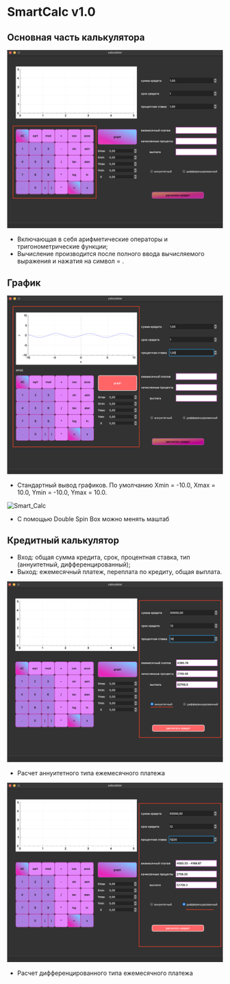 # SmartCalc v1.0  

## Основная часть калькулятора  

![Smart_Calc](../src/screenshot/basic_calc.png)  
- Включающая в себя арифметические операторы и тригонометрические функции;   
- Вычисление производится после полного ввода вычисляемого выражения и нажатия на символ = .  

## График  
![Smart_Calc](../src/screenshot/graph.png)  
- Стандартный вывод графиков. По умолчанию Xmin = -10.0, Xmax = 10.0, Ymin = -10.0, Ymax = 10.0.  


![Smart_Calc](../src/screenshot/grapр_scale.png)  
- С помощью Double Spin Box можно менять маштаб  

## Кредитный калькулятор   

- Вход: общая сумма кредита, срок, процентная ставка, тип (аннуитетный, дифференцированный);  
- Выход: ежемесячный платеж, переплата по кредиту, общая выплата.  

![Smart_Calc](../src/screenshot/annuity_credit.png)  
- Расчет аннуитетного типа ежемесячного платежа  

![Smart_Calc](../src/screenshot/differentiated.png)  
- Расчет дифференцированного типа ежемесячного платежа  

